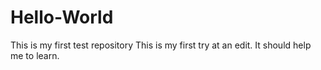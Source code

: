 # Hello-World
This is my first test repository
This is my first try at an edit. It should help me to learn.
